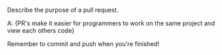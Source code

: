 Describe the purpose of a pull request.

A: {PR's make it easier for programmers to work on the same project and view each others code}


Remember to commit and push when you're finished!